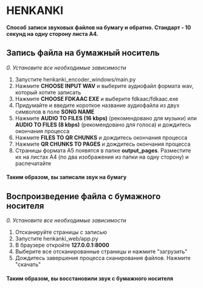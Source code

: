 # HENKANKI
**Способ записи звуковых файлов на бумагу и обратно. Стандарт - 10 секунд на одну сторону листа А4.**

## Запись файла на бумажный носитель

*0. Установите все необходимые зависимости*
1. Запустите henkanki_encoder_windows/main.py
2. Нажмите **CHOOSE INPUT WAV** и выберите аудиофайл формата wav, который хотите записать
3. Нажмите **CHOOSE FDKAAC EXE** и выберите fdkaac/fdkaac.exe
4. Придумайте и введите короткое название аудиофайла из двух символов в поле **SONG NAME**
5. Нажмите **AUDIO TO FILES (16 kbps)** (рекомендовано для музыки) или **AUDIO TO FILES (8 kbps)** (рекомендовано для голоса) и дождитесь окончания процесса
6. Нажмите **FILES TO QR CHUNKS** и дождитесь окончания процесса
7. Нажмите **QR CHUNKS TO PAGES** и дождитесь окончания процесса
8. Страницы формата А5 появятся в папке **output_pages**. Разместите их на листах А4 (по два изображения из папки на одну сторону) и распечатайте
#### Таким образом, вы записали звук на бумагу

## Воспроизведение файла с бумажного носителя

*0. Установите все необходимые зависимости*
1. Отсканируйте страницы с записью
2. Запустите henkanki_web/app.py
3. В браузере откройте **127.0.0.1:8000**
4. Выберите все отсканированные страницы и нажмите "загрузить"
5. Дождитесь завершения процесса сканирования файлов. Нажмите "скачать"
#### Таким образом, вы восстановили звук с бумажного носителя
